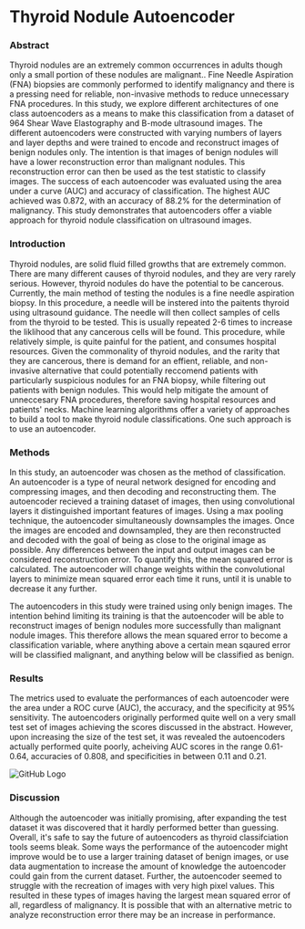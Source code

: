 # Thyroid Nodule Autoencoder

### Abstract

Thyroid nodules are an extremely common occurrences in adults though only a small portion of these nodules are malignant.. Fine Needle Aspiration (FNA) biopsies are commonly performed to identify malignancy and there is a pressing need for reliable, non-invasive methods to reduce unnecessary FNA procedures. In this study, we explore different architectures of one class autoencoders as a means to make this classification from a dataset of 964 Shear Wave Elastography and B-mode ultrasound images. The different autoencoders were constructed with varying numbers of layers and layer depths and were trained to encode and reconstruct images of benign nodules only. The intention is that images of benign nodules will have a lower reconstruction error than malignant nodules. This reconstruction error can then be used as the test statistic to classify images. The success of each autoencoder was evaluated using the area under a curve (AUC) and accuracy of classification.  The highest AUC achieved was 0.872, with an accuracy of 88.2% for the determination of malignancy. This study demonstrates that autoencoders offer a viable approach for thyroid nodule classification on ultrasound images.  

### Introduction
Thyroid nodules, are solid fluid filled growths that are extremely common. There are many different causes of thyroid nodules, and they are very rarely serious. However, thyroid nodules do have the potential to be cancerous. Currently, the main method of testing the nodules is a fine needle aspiration biopsy. In this procedure, a needle will be instered into the paitents thyroid using ultrasound guidance. The needle will then collect samples of cells from the thyroid to be tested. This is usually repeated 2-6 times to increase the liklihood that any cancerous cells will be found. This procedure, while relatively simple, is quite painful for the patient, and consumes hospital resources. Given the commonality of thyroid nodules, and the rarity that they are cancerous, there is demand for an effient, reliable, and non-invasive alternative that could potentially reccomend patients with particularly suspicious nodules for an FNA biopsy, while filtering out patients with benign nodules. This would help mitigate the amount of unneccesary FNA procedures, therefore saving hospital resources and patients' necks. Machine learning algorithms offer a variety of approaches to build a tool to make thyroid nodule classifications. One such approach is to use an autoencoder.

### Methods

In this study, an autoencoder was chosen as the method of classification. An autoencoder is a type of neural network designed for encoding and compressing images, and then decoding and reconstructing them. The autoencoder recieved a training dataset of images, then using convolutional layers it distinguished important features of images. Using a max pooling technique, the autoencoder simultaneously downsamples the images. Once the images are encoded and downsampled, they are then reconstructed and decoded with the goal of being as close to the original image as possible. Any differences between the input and output images can be considered reconstruction error. To quantify this, the mean squared error is calculated. The autoencoder will change weights within the convolutional layers to minimize mean squared error each time it runs, until it is unable to decrease it any further.

The autoencoders in this study were trained using only benign images. The intention behind limiting its training is that the autoencoder will be able to reconstruct images of benign nodules more successfully than malignant nodule images. This therefore allows the mean squared error to become a classification variable, where anything above a certain mean sqaured error will be classified malignant, and anything below will be classified as benign.

### Results

The metrics used to evaluate the performances of each autoencoder were the area under a ROC curve (AUC), the accuracy, and the specificity at 95% sensitivity. The autoencoders originally performed quite well on a very small test set of images achieving the scores discussed in the abstract. However, upon increasing the size of the test set, it was revealed the autoencoders actually performed quite poorly, acheiving AUC scores in the range 0.61-0.64, accuracies of 0.808, and specificities in between 0.11 and 0.21.

![GitHub Logo](/home/joe/Documents/Work/MID_SURE/table.png)

### Discussion

Although the autoencoder was initially promising, after expanding the test dataset it was discovered that it hardly performed better than guessing. Overall, it's safe to say the future of autoencoders as thyroid classifciation tools seems bleak. Some ways the performance of the autoencoder might improve would be to use a larger training dataset of benign images, or use data augmentation to increase the amount of knowledge the autoencoder could gain from the current dataset. Further, the autoencoder seemed to struggle with the recreation of images with very high pixel values. This resulted in these types of images having the largest mean squared error of all, regardless of malignancy. It is possible that with an alternative metric to analyze reconstruction error there may be an increase in performance.
